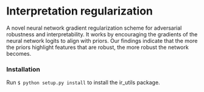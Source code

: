 # Interpretation regularization
A novel neural network gradient regularization scheme for adversarial robustness and interpretability. It works by encouraging the gradients of the neural network logits to align with priors. Our findings indicate that the more the priors highlight features that are robust, the more robust the network becomes.

### Installation
Run `$ python setup.py install` to install the ir_utils package.
